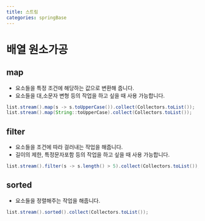 ```yaml
---
title: 스트림
categories: springBase
---
```


# 배열 원소가공

## map
+ 요소들을 특정 조건에 해당하는 값으로 변환해 줍니다.
+ 요소들을 대,소문자 변형 등의 작업을 하고 싶을 때 사용 가능합니다.

```java
list.stream().map(s -> s.toUpperCase()).collect(Collectors.toList());
list.stream().map(String::toUpperCase).collect(Collectors.toList());
```

## filter
+ 요소들을 조건에 따라 걸러내는 작업을 해줍니다.
+ 길이의 제한, 특정문자포함 등의 작업을 하고 싶을 때 사용 가능합니다.

```java
list.stream().filter(s -> s.length() > 5).collect(Collectors.toList());
```

## sorted
+ 요소들을 정렬해주는 작업을 해줍니다.

```java
list.stream().sorted().collect(Collectors.toList());
```

